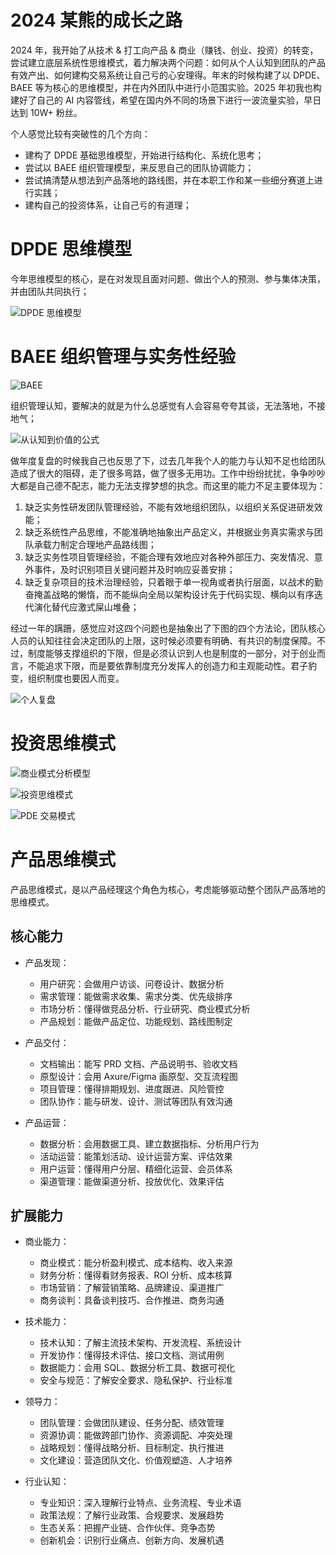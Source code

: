 # 2024 某熊的成长之路

2024 年，我开始了从技术 & 打工向产品 & 商业（赚钱、创业、投资）的转变，尝试建立底层系统性思维模式，着力解决两个问题：如何从个人认知到团队的产品有效产出、如何建构交易系统让自己亏的心安理得。年末的时候构建了以 DPDE、BAEE 等为核心的思维模型，并在内外团队中进行小范围实验。2025 年初我也构建好了自己的 AI 内容管线，希望在国内外不同的场景下进行一波流量实验，早日达到 10W+ 粉丝。

个人感觉比较有突破性的几个方向：

- 建构了 DPDE 基础思维模型，开始进行结构化、系统化思考；
- 尝试以 BAEE 组织管理模型，来反思自己的团队协调能力；
- 尝试搞清楚从想法到产品落地的路线图，并在本职工作和某一些细分赛道上进行实践；
- 建构自己的投资体系，让自己亏的有道理；

# DPDE 思维模型

今年思维模型的核心，是在对发现且面对问题、做出个人的预测、参与集体决策，并由团队共同执行；

![DPDE 思维模型](https://ngte-superbed.oss-cn-beijing.aliyuncs.com/uPic/IHNUsgG36uFc.png)

# BAEE 组织管理与实务性经验

![BAEE](https://ngte-superbed.oss-cn-beijing.aliyuncs.com/uPic/5u11EpWTfRyF.png)

组织管理认知，要解决的就是为什么总感觉有人会容易夸夸其谈，无法落地，不接地气；

![从认知到价值的公式](https://ngte-superbed.oss-cn-beijing.aliyuncs.com/uPic/RgBHY5yGjPoA.png)

做年度复盘的时候我自己也反思了下，过去几年我个人的能力与认知不足也给团队造成了很大的阻碍，走了很多弯路，做了很多无用功。工作中纷纷扰扰，争争吵吵大都是自己德不配志，能力无法支撑梦想的执念。而这里的能力不足主要体现为：

1. 缺乏实务性研发团队管理经验，不能有效地组织团队，以组织关系促进研发效能；
2. 缺乏系统性产品思维，不能准确地抽象出产品定义，并根据业务真实需求与团队承载力制定合理地产品路线图；
3. 缺乏实务性项目管理经验，不能合理有效地应对各种外部压力、突发情况、意外事件，及时识别项目关键问题并及时响应妥善安排；
4. 缺乏复杂项目的技术治理经验，只着眼于单一视角或者执行层面，以战术的勤奋掩盖战略的懒惰，而不能纵向全局以架构设计先于代码实现、横向以有序迭代演化替代应激式屎山堆叠；

经过一年的蹒跚，感觉应对这四个问题也是抽象出了下图的四个方法论，团队核心人员的认知往往会决定团队的上限，这时候必须要有明确、有共识的制度保障。不过，制度能够支撑组织的下限，但是必须认识到人也是制度的一部分，对于创业而言，不能追求下限，而是要依靠制度充分发挥人的创造力和主观能动性。君子豹变，组织制度也要因人而变。

![个人复盘](https://ngte-superbed.oss-cn-beijing.aliyuncs.com/uPic/CR2iJl4i7nXw.png)

# 投资思维模式

![商业模式分析模型](https://ngte-superbed.oss-cn-beijing.aliyuncs.com/uPic/N5CTqcV1H28K.png)

![投资思维模式](https://ngte-superbed.oss-cn-beijing.aliyuncs.com/uPic/Qw7eFheP2nVh.png)

![PDE 交易模式](https://ngte-superbed.oss-cn-beijing.aliyuncs.com/uPic/I0YYX9C6raW8.png)

# 产品思维模式

产品思维模式，是以产品经理这个角色为核心，考虑能够驱动整个团队产品落地的思维模式。

## 核心能力

- 产品发现：

  - 用户研究：会做用户访谈、问卷设计、数据分析
  - 需求管理：能做需求收集、需求分类、优先级排序
  - 市场分析：懂得做竞品分析、行业研究、商业模式分析
  - 产品规划：能做产品定位、功能规划、路线图制定

- 产品交付：

  - 文档输出：能写 PRD 文档、产品说明书、验收文档
  - 原型设计：会用 Axure/Figma 画原型、交互流程图
  - 项目管理：懂得排期规划、进度跟进、风险管控
  - 团队协作：能与研发、设计、测试等团队有效沟通

- 产品运营：
  - 数据分析：会用数据工具、建立数据指标、分析用户行为
  - 活动运营：能策划活动、设计运营方案、评估效果
  - 用户运营：懂得用户分层、精细化运营、会员体系
  - 渠道管理：能做渠道分析、投放优化、效果评估

## 扩展能力

- 商业能力：

  - 商业模式：能分析盈利模式、成本结构、收入来源
  - 财务分析：懂得看财务报表、ROI 分析、成本核算
  - 市场营销：了解营销策略、品牌建设、渠道推广
  - 商务谈判：具备谈判技巧、合作推进、商务沟通

- 技术能力：

  - 技术认知：了解主流技术架构、开发流程、系统设计
  - 开发协作：懂得技术评估、接口文档、测试用例
  - 数据能力：会用 SQL、数据分析工具、数据可视化
  - 安全与规范：了解安全要求、隐私保护、行业标准

- 领导力：

  - 团队管理：会做团队建设、任务分配、绩效管理
  - 资源协调：能做跨部门协作、资源调配、冲突处理
  - 战略规划：懂得战略分析、目标制定、执行推进
  - 文化建设：营造团队文化、价值观塑造、人才培养

- 行业认知：
  - 专业知识：深入理解行业特点、业务流程、专业术语
  - 政策法规：了解行业政策、合规要求、发展趋势
  - 生态关系：把握产业链、合作伙伴、竞争态势
  - 创新机会：识别行业痛点、创新方向、发展机遇
